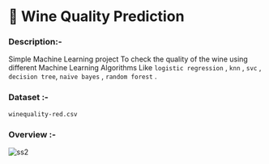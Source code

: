# 🍷 Wine Quality Prediction

### Description:-
Simple Machine Learning project To check the quality of the wine using different Machine Learning Algorithms Like `logistic regression` , `knn` , `svc` , `decision tree`, `naive bayes` , `random forest` .

### Dataset :-
`winequality-red.csv`

### Overview :-

![ss2](https://user-images.githubusercontent.com/105111251/218561136-52781114-ec85-467b-bfb8-a42502999bd8.jpg)

